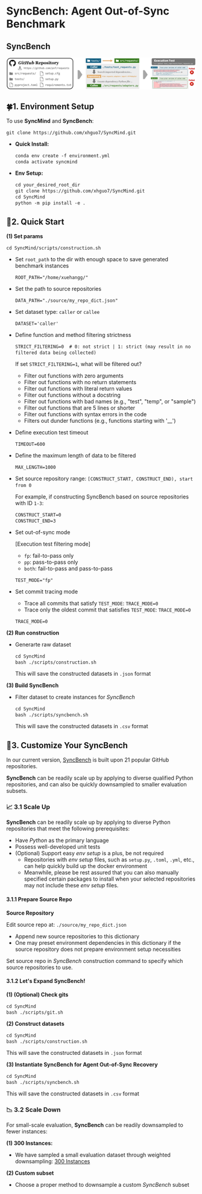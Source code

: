 # **SyncBench:** Agent Out-of-Sync Benchmark


## **SyncBench**
<p align="center">
  <img src="../imgs/syncbench.png" width="800" alt="Alt text">
</p>


## 🍀**1. Environment Setup**

To use **SyncMind** and **SyncBench**:
```
git clone https://github.com/xhguo7/SyncMind.git
```

- **Quick Install:**
  ```
  conda env create -f environment.yml
  conda activate syncmind
  ```

- **Env Setup:**
  ```
  cd your_desired_root_dir
  git clone https://github.com/xhguo7/SyncMind.git
  cd SyncMind
  python -m pip install -e .
  ```



## 🚀**2. Quick Start**

**(1) Set params**
  ```
  cd SyncMind/scripts/construction.sh
  ```
  - Set `root_path` to the dir with enough space to save generated benchmark instances
    ```
    ROOT_PATH="/home/xuehangg/"
    ```

  - Set the path to source repositories
    ```
    DATA_PATH="./source/my_repo_dict.json"
    ```

  - Set dataset type: `caller` or `callee`
    ```
    DATASET='caller'
    ```

  - Define function and method filtering strictness
    ```
    STRICT_FILTERING=0  # 0: not strict | 1: strict (may result in no filtered data being collected)
    ```

    If set `STRICT_FILTERING=1`, what will be filtered out?
    - Filter out functions with zero arguments
    - Filter out functions with no return statements
    - Filter out functions with literal return values
    - Filter out functions without a docstring
    - Filter out functions with bad names (e.g., "test", "temp", or "sample")
    - Filter out functions that are 5 lines or shorter
    - Filter out functions with syntax errors in the code
    - Filters out dunder functions (e.g., functions starting with '__')

  - Define execution test timeout
    ```
    TIMEOUT=600
    ```

  - Define the maximum length of data to be filtered
    ```
    MAX_LENGTH=1000
    ```

  - Set source repository range: `[CONSTRUCT_START, CONSTRUCT_END), start from 0`
    
    For example, if constructing SyncBench based on source repositories with ID `1-3`:
    ```
    CONSTRUCT_START=0
    CONSTRUCT_END=3
    ```

  - Set out-of-sync mode

    [Execution test filtering mode]
    - `fp`: fail-to-pass only
    - `pp`: pass-to-pass only
    - `both`: fail-to-pass and pass-to-pass
    ```
    TEST_MODE="fp"
    ```

  - Set commit tracing mode

    - Trace all commits that satisfy `TEST_MODE`: `TRACE_MODE=0`
    - Trace only the oldest commit that satisfies `TEST_MODE`: `TRACE_MODE=0`
    ```
    TRACE_MODE=0
    ```

**(2) Run construction**
  - Generarte raw dataset
    ```
    cd SyncMind
    bash ./scripts/construction.sh
    ```
    This will save the constructed datasets in `.json` format

**(3) Build SyncBench**
  - Filter dataset to create instances for *SyncBench*
    ```
    cd SyncMind
    bash ./scripts/syncbench.sh
    ```
    This will save the constructed datasets in `.csv` format


## 🎨**3. Customize Your SyncBench**

In our current version, [SyncBench](https://huggingface.co/datasets/xuehang/SyncBench) is built upon 21 popular GitHub repositories.

**SyncBench** can be readily scale up by applying to diverse qualified Python repositories, and can also be quickly downsampled to smaller evaluation subsets.

### 📈 **3.1 Scale Up**
**SyncBench** can be readily scale up by applying to diverse Python repositories that meet the following prerequisites:
  - Have *Python* as the primary language
  - Possess well-developed unit tests
  - (Optional) Support easy *env setup* is a plus, be not required
    - Repositories with *env setup* files, such as `setup.py`, `.toml`, `.yml`, etc., can help quickly build up the docker environment
    - Meanwhile, please be rest assured that you can also manually specified certain packages to install when your selected repositories may not include these *env setup* files.

#### **3.1.1 Prepare Source Repo**

**Source Repository**

Edit source repo at: `./source/my_repo_dict.json`
- Append new source repositories to this dictionary
- One may preset environment dependencies in this dictionary if the source repository does not prepare environment setup necessities

Set source repo in *SyncBench* construction command to specify which source repositories to use.

#### **3.1.2 Let's Expand SyncBench!**
**(1) (Optional) Check gits**
```
cd SyncMind
bash ./scripts/git.sh
```

**(2) Construct datasets**
```
cd SyncMind
bash ./scripts/construction.sh
```
This will save the constructed datasets in `.json` format

**(3) Instantiate SyncBench for Agent Out-of-Sync Recovery**
```
cd SyncMind
bash ./scripts/syncbench.sh
```
This will save the constructed datasets in `.csv` format



### 📉 **3.2 Scale Down**
For small-scale evaluation, **SyncBench** can be readily downsampled to fewer instances:

**(1) 300 Instances:**
  - We have sampled a small evaluation dataset through weighted downsampling: [300 Instances](https://huggingface.co/datasets/xuehang/SyncBench)

**(2) Custom subset**
  - Choose a proper method to downsample a custom *SyncBench* subset
